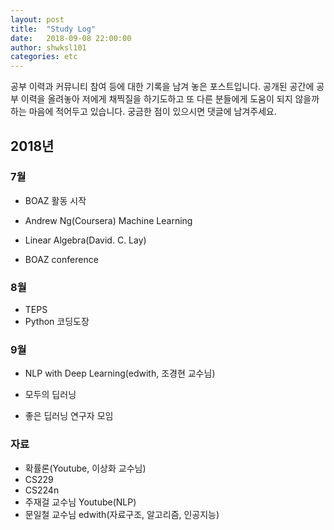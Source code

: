 ```yaml
---
layout: post
title:  "Study Log"
date:   2018-09-08 22:00:00
author: shwksl101
categories: etc
---
```


공부 이력과 커뮤니티 참여 등에 대한 기록을 남겨 놓은 포스트입니다. 공개된 공간에 공부 이력을 올려놓아 저에게 채찍질을 하기도하고 또 다른 분들에게 도움이 되지 않을까 하는 마음에 적어두고 있습니다. 궁금한 점이 있으시면 댓글에 남겨주세요.

## 2018년

### 7월

* BOAZ 활동 시작
* Andrew Ng(Coursera) Machine Learning
* Linear Algebra(David. C. Lay)

* BOAZ conference

### 8월

* TEPS
* Python 코딩도장

### 9월

* NLP with Deep Learning(edwith, 조경현 교수님)
* 모두의 딥러닝

* 좋은 딥러닝 연구자 모임

### 자료

* 확률론(Youtube, 이상화 교수님)
* CS229
* CS224n
* 주재걸 교수님 Youtube(NLP)
* 문일철 교수님 edwith(자료구조, 알고리즘, 인공지능)
